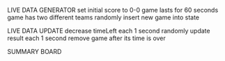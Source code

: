 LIVE DATA GENERATOR
set initial score to 0-0
game lasts for 60 seconds
game has two different teams 
randomly insert new game into state 

LIVE DATA UPDATE
decrease timeLeft each 1 second
randomly update result each 1 second
remove game after its time is over

SUMMARY BOARD